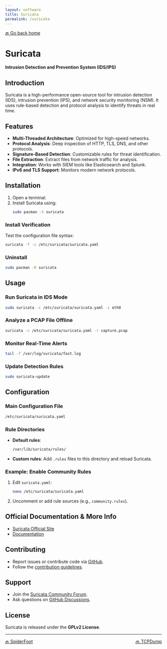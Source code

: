 ```yaml
---
layout: software
title: Suricata
permalink: /suricata
---
```


[🔙 Go back home](/owlArchRepo/)

# Suricata  
**Intrusion Detection and Prevention System (IDS/IPS)**

## Introduction  
Suricata is a high-performance open-source tool for intrusion detection (IDS), intrusion prevention (IPS), and network security monitoring (NSM). It uses rule-based detection and protocol analysis to identify threats in real time.

## Features  
- **Multi-Threaded Architecture**: Optimized for high-speed networks.  
- **Protocol Analysis**: Deep inspection of HTTP, TLS, DNS, and other protocols.  
- **Signature-Based Detection**: Customizable rules for threat identification.  
- **File Extraction**: Extract files from network traffic for analysis.  
- **Integration**: Works with SIEM tools like Elasticsearch and Splunk.  
- **IPv6 and TLS Support**: Monitors modern network protocols.  

## Installation  

1. Open a terminal.  
2. Install Suricata using:  
   ```sh  
   sudo pacman -S suricata  
   ```  

### Install Verification  
Test the configuration file syntax:  
```sh  
suricata -T -c /etc/suricata/suricata.yaml  
```  

### Uninstall  
```sh  
sudo pacman -R suricata  
```  

## Usage  

### Run Suricata in IDS Mode  
```sh  
sudo suricata -c /etc/suricata/suricata.yaml -i eth0  
```  

### Analyze a PCAP File Offline  
```sh  
suricata -c /etc/suricata/suricata.yaml -r capture.pcap  
```  

### Monitor Real-Time Alerts  
```sh  
tail -f /var/log/suricata/fast.log  
```  

### Update Detection Rules  
```sh  
sudo suricata-update  
```  

## Configuration  

### Main Configuration File  
```sh  
/etc/suricata/suricata.yaml  
```  

### Rule Directories  
- **Default rules**:  
  ```sh  
  /var/lib/suricata/rules/  
  ```  
- **Custom rules**: Add `.rules` files to this directory and reload Suricata.  

### Example: Enable Community Rules  
1. Edit `suricata.yaml`:  
   ```sh  
   nano /etc/suricata/suricata.yaml  
   ```  
2. Uncomment or add rule sources (e.g., `community.rules`).  

## Official Documentation & More Info  
- [Suricata Official Site](https://suricata.io/)  
- [Documentation](https://suricata.readthedocs.io/)  

## Contributing  
- Report issues or contribute code via [GitHub](https://github.com/OISF/suricata).  
- Follow the [contribution guidelines](https://github.com/OISF/suricata/blob/master/CONTRIBUTING.md).  

## Support  
- Join the [Suricata Community Forum](https://forum.suricata.io/).  
- Ask questions on [GitHub Discussions](https://github.com/OISF/suricata/discussions).  

## License  
Suricata is released under the **GPLv2 License**.  

---

<div style="display: flex; justify-content: space-between;">
  <a href="spiderfoot">🔙 SpiderFoot</a>
  <a href="tcpdump">🔜 TCPDump</a>
</div>